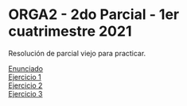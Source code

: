 # ORGA2 - 2do Parcial - 1er cuatrimestre 2021

Resolución de parcial viejo para practicar.

[Enunciado](./enunciado.pdf) \
[Ejercicio 1](./ej1.md) \
[Ejercicio 2](./ej2.md) \
[Ejercicio 3](./ej3.md)
